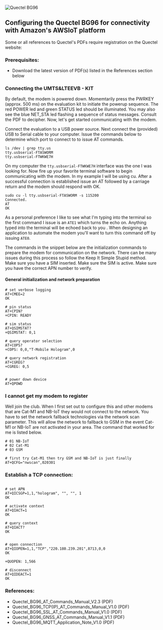 
![Quectel BG96](https://www.quectel.com/UploadImage/Product/20171016161456212.png)


## Configuring the Quectel BG96 for connectivity with Amazon's AWSIoT platform
Some or all references to Quectel's PDFs require registration on the Quectel website:

### Prerequisites:
 - Download the latest version of PDF(s) listed in the References section below

### Connecting the UMTS&LTEEVB - KIT

By default, the modem is powered down. Momemtarily press the PWRKEY (approx. 500 ms) on the evaluation kit to initiate the powerup sequence. The red POWER led and green STATUS led should be illuminated. You may also see the blue NET_STA led flashing a sequence of status messages. Consult the PDF to decipher. Now, let's get started communicating with the modem.

Connect the evaluation to a USB power source. Next connect the (provided) USB to Serial cable to your computer. Issue the commands below to determine which port to connect to to issue AT commands.

```console
ls /dev | grep tty.us
tty.usbserial-FTASWORM
tty.usbserial-FTWKWE7H
```

On my computer the `tty.usbserial-FTWKWE7H` interface was the one I was looking for. Now fire up your favorite terminal software to begin communicating with the modem. In my example I will be using cu. After a successful connection is established issue an AT followed by a carriage return and the modem should respond with OK.

```console
sudo cu -l tty.usbserial-FTASWORM -s 115200
Connected.
AT
OK
```

As a personal preference I like to see what I'm typing into the terminal so the first command I issue is an `ATE1` which turns the echo on. Anything typed into the terminal will be echoed back to you . When designing an application to automate the modem you'll want to turn this command off by issuing `ATE0`. 

The commands in the snippet below are the initialization commands to prepare the modem for communication on the network. There can be many issues during this process so follow the Keep It Simple Stupid method. Make sure you have a SIM inserted. Make sure the SIM is active. Make sure you have the correct APN number to verify.

#### General initialization and network preparation
```console
# set verbose logging
AT+CMEE=2
OK

# pin status
AT+CPIN?
+CPIN: READY

# sim status
AT+QSIMSTAT?
+QSIMSTAT: 0,1

# query operator selection
AT+COPS?
+COPS: 0,0,"T-Mobile Hologram",0

# query network registration
AT+CGREG?
+CGREG: 0,5


# power down device
AT+QPOWD

```

### I cannot get my modem to register
Well join the club. When I first set out to configure this and other modems that are Cat-M1 and NB-IoT they would not connect to the network. You have to set the network fallback technologies via the network scan parameter. This will allow the network to fallback to GSM in the event Cat-M1 or NB-IoT are not activated in your area. The command that worked for me is listed below.

```console
# 01 NB-IoT
# 02 Cat-M1
# 03 GSM

# first try Cat-M1 then try GSM and NB-IoT is just finally
AT+QCFG="nwscan",020301
```



### Establish a TCP connection:
```console

# set APN
AT+QICSGP=1,1,"hologram", "", "", 1
OK

# activate context
AT+QIACT=1
OK

# query context
AT+QIACT?
OK


# open connection
AT+QIOPEN=1,1,"TCP","220.180.239.201",8713,0,0
OK

+QUOPEN: 1,566

# disconnect
AT+QIDEACT=1
OK
```



### References:

 - Quectel_BG96_AT_Commands_Manual_V2.3 (PDF)
 - Quectel_BG96_TCP(IP)_AT_Commands_Manual_V1.0 (PDF)
 - Quectel_BG96_SSL_AT_Commands_Manual_V1.0 (PDF)
 - Quectel_BG96_GNSS_AT_Commands_Manual_V1.1 (PDF)
 - Quectel_BG96_MQTT_Application_Note_V1.0 (PDF)